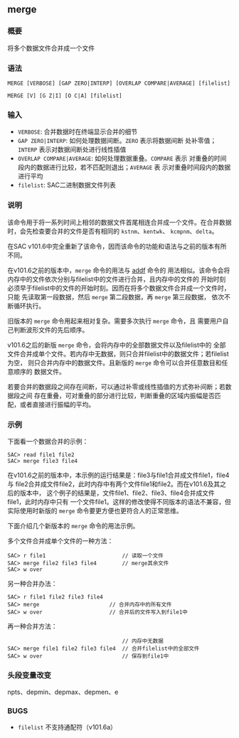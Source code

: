 ## merge

### 概要

将多个数据文件合并成一个文件

### 语法

``` {.bash}
MERGE [VERBOSE] [GAP ZERO|INTERP] [OVERLAP COMPARE|AVERAGE] [filelist]
```
``` {.bash}
MERGE [V] [G Z|I] [O C|A] [filelist]
```

### 输入

- `VERBOSE`: 合并数据时在终端显示合并的细节
- `GAP ZERO|INTERP`: 如何处理数据间断。`ZERO` 表示将数据间断 处补零值；`INTERP`
    表示对数据间断处进行线性插值
- `OVERLAP COMPARE|AVERAGE`: 如何处理数据重叠。`COMPARE` 表示
    对重叠的时间段内的数据进行比较，若不匹配则退出；`AVERAGE` 表
    示对重叠时间段内的数据进行平均
- `filelist`: SAC二进制数据文件列表

### 说明

该命令用于将一系列时间上相邻的数据文件首尾相连合并成一个文件。在合并数据
时，会先检查要合并的文件是否有相同的 `kstnm`、`kentwk`、
`kcmpnm`、`delta`。

在SAC v101.6中完全重新了该命令，因而该命令的功能和语法与之前的版本有所
不同。

在v101.6之前的版本中，`merge` 命令的用法与 [addf](/commands/addf.md)
命令的
用法相似。该命令会将内存中的文件依次分别与filelist中的文件进行合并，且内存中的文件的
开始时刻必须早于filelist中的文件的开始时刻。因而在将多个数据文件合并成一个文件时，只能
先读取第一段数据，然后 `merge` 第二段数据，再 `merge` 第三段数据，
依次不断循环执行。

旧版本的 `merge` 命令用起来相对复杂。需要多次执行 `merge` 命令，且
需要用户自己判断波形文件的先后顺序。

v101.6之后的新版 `merge` 命令，会将内存中的全部数据文件以及filelist中的
全部文件合并成单个文件。若内存中无数据，则只合并filelist中的数据文件；若filelist为空，
则只合并内存中的数据文件。且新版的 `merge`
命令可以合并任意数目和任意顺序的 数据文件。

若要合并的数据段之间存在间断，可以通过补零或线性插值的方式弥补间断；若数据段之间
存在重叠，可对重叠的部分进行比较，判断重叠的区域内振幅是否匹配，或者直接进行振幅的平均。

### 示例

下面看一个数据合并的示例：

``` {.bash}
SAC> read file1 file2
SAC> merge file3 file4
```

在v101.6之前的版本中，本示例的运行结果是：file3与file1合并成文件file1，file4与
file2合并成文件file2，此时内存中有两个文件file1和file2。而在v101.6及其之后的版本中，
这个例子的结果是，文件file1、file2、file3、file4合并成文件file1，此时内存中只有
一个文件file1。这样的修改使得不同版本的语法不兼容，但实际使用时新版的
`merge` 命令要更方便也更符合人的正常思维。

下面介绍几个新版本的 `merge` 命令的用法示例。

多个文件合并成单个文件的一种方法：

``` {.bash}
SAC> r file1                        // 读取一个文件
SAC> merge file2 file3 file4        // merge其余文件
SAC> w over
```

另一种合并办法：

``` {.bash}
SAC> r file1 file2 file3 file4
SAC> merge                      // 合并内存中的所有文件
SAC> w over                     // 合并后的文件写入到file1中
```

再一种合并方法：

``` {.bash}
                                    // 内存中无数据
SAC> merge file1 file2 file3 file4  // 合并filelist中的全部文件
SAC> w over                         // 保存到file1中
```

### 头段变量改变

npts、depmin、depmax、depmen、e

### BUGS

-   `filelist` 不支持通配符（v101.6a）
